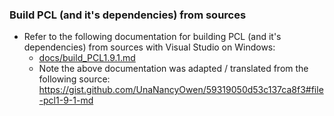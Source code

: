 ### Build PCL (and it's dependencies) from sources
  * Refer to the following documentation for building PCL (and it's dependencies) from sources with Visual Studio on Windows:
    * [docs/build_PCL1.9.1.md](docs/build_PCL1.9.1.md) 
    * Note the above documentation was adapted / translated from the following source: <https://gist.github.com/UnaNancyOwen/59319050d53c137ca8f3#file-pcl1-9-1-md>